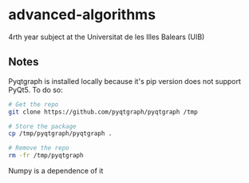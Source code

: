 # advanced-algorithms
4rth year subject at the Universitat de les Illes Balears (UIB)

## Notes
Pyqtgraph is installed locally because it's pip version does not support
PyQt5. To do so:
```sh
# Get the repo
git clone https://github.com/pyqtgraph/pyqtgraph /tmp

# Store the package
cp /tmp/pyqtgraph/pyqtgraph .

# Remove the repo
rm -fr /tmp/pyqtgraph
```
Numpy is a dependence of it
